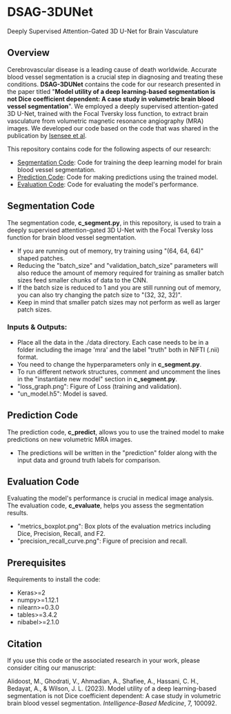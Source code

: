 # DSAG-3DUNet
Deeply Supervised Attention-Gated 3D U-Net for Brain Vasculature

## Overview

Cerebrovascular disease is a leading cause of death worldwide. Accurate blood vessel segmentation is a crucial step in diagnosing and treating these conditions. **DSAG-3DUNet** contains the code for our research presented in the paper titled "**Model utility of a deep learning-based segmentation is not Dice coefficient dependent: A case study in volumetric brain blood vessel segmentation**". We employed a deeply supervised attention-gated 3D U-Net, trained with the Focal Tversky loss function, to extract brain vasculature from volumetric magnetic resonance angiography (MRA) images. We developed our code based on the code that was shared in the publication by [Isensee et al](https://link.springer.com/chapter/10.1007/978-3-319-75238-9_25).

This repository contains code for the following aspects of our research:

- [Segmentation Code](#segmentation-code): Code for training the deep learning model for brain blood vessel segmentation.
- [Prediction Code](#prediction-code): Code for making predictions using the trained model.
- [Evaluation Code](#evaluation-code): Code for evaluating the model's performance.

## Segmentation Code

The segmentation code, **c_segment.py**, in this repository, is used to train a deeply supervised attention-gated 3D U-Net with the Focal Tversky loss function for brain blood vessel segmentation.
- If you are running out of memory, try training using "(64, 64, 64)" shaped patches.
- Reducing the "batch_size" and "validation_batch_size" parameters will also reduce the amount of memory required for training as smaller batch sizes feed smaller chunks of data to the CNN.
- If the batch size is reduced to 1 and you are still running out of memory, you can also try changing the patch size to "(32, 32, 32)".
- Keep in mind that smaller patch sizes may not perform as well as larger patch sizes.

### Inputs & Outputs:
- Place all the data in the ./data directory. Each case needs to be in a folder including the image 'mra' and the label "truth" both in NIFTI (.nii) format.
- You need to change the hyperparameters only in **c_segment.py**.
- To run different network structures, comment and uncomment the lines in the "instantiate new model" section in **c_segment.py**.
- "loss_graph.png": Figure of Loss (training and validation).
- "un_model.h5": Model is saved. 

## Prediction Code

The prediction code, **c_predict**, allows you to use the trained model to make predictions on new volumetric MRA images.
- The predictions will be written in the "prediction" folder along with the input data and ground truth labels for comparison.

## Evaluation Code

Evaluating the model's performance is crucial in medical image analysis. The evaluation code, **c_evaluate**, helps you assess the segmentation results.
- "metrics_boxplot.png": Box plots of the evaluation metrics including Dice, Precision, Recall, and F2. 
- "precision_recall_curve.png": Figure of precision and recall.

## Prerequisites

Requirements to install the code:

- Keras>=2
- numpy>=1.12.1
- nilearn>=0.3.0
- tables>=3.4.2
- nibabel>=2.1.0

## Citation

If you use this code or the associated research in your work, please consider citing our manuscript:

Alidoost, M., Ghodrati, V., Ahmadian, A., Shafiee, A., Hassani, C. H., Bedayat, A., & Wilson, J. L. (2023). Model utility of a deep learning-based segmentation is not Dice coefficient dependent: A case study in volumetric brain blood vessel segmentation. *Intelligence-Based Medicine*, 7, 100092.
